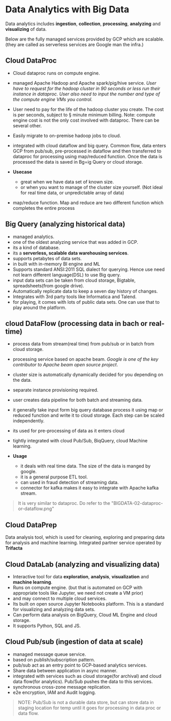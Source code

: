 # Data Analytics with Big Data

Data analytics includes **ingestion**, **collection**, **processing**, **analyzing** and **visualizing** of data.

Below are the fully managed services provided by GCP which are scalable. (they are called as serverless services are Google man the infra.)

## Cloud DataProc

- Cloud dataproc runs on compute engine.
- managed Apache Hadoop and Apache spark/pig/hive service. *User have to request for the hadoop cluster in 90 seconds or less run their instance in dataproc. User also need to input the number and type of the compute engine VMs you control.*
- User need to pay for the life of the hadoop cluster you create. The cost is per seconds, subject to § minute minimum billing. Note: compute engine cost is not the only cost involved with dataproc. There can be several other.
- Easily migrate to on-premise hadoop jobs to cloud.
- integrated with cloud dataflow and big query. Common flow, data enters GCP from pub/sub, pre-processed in dataflow and then transferred to dataproc for processing using map/reduced function. Once the data is processed the data is saved in Bg=ig Query or cloud storage.

- **Usecase**
  - great when we have data set of known size.
  - or when you want to manage of the cluster size yourself. (Not ideal for real time data, or unpredictable array of data)

- map/reduce function. Map and reduce are two different function which completes the entire process

## Big Query (analyzing historical data)

- managed analytics.
- one of the oldest analyzing service that was added in GCP.
- its a kind of database.
- its a **serverless, scalable data warehousing services**.
- supports petabytes of data sets.
- in built with in-memory BI engine and ML
- Supports standard ANSI:2011 SQL dialect for querying. Hence use need not learn different language(DSL) to use Big query.
- input data sets can be taken from cloud storage, Bigtable, spreadsheets(from google drive).
- Automatically replicate data to keep a seven day history of changes.
- Integrates with 3rd party tools like Informatica and Talend.
- for playing, it comes with lots of public data sets. One can use that to play around the platform.

## cloud DataFlow (processing data in bach or real-time)

- process data from stream(real time) from pub/sub or in batch from cloud storage.
- processing service based on apache beam. *Google is one of the key contributor to Apache beam open source project*.
- cluster size is automatically dynamically decided for you depending on the data.
- separate instance provisioning required.
- user creates data pipeline for both batch and streaming data.
- it generally take input form big query database process it using map or reduced function and write it to cloud storage. Each step can be scaled independently.
- its used for pre-processing of data as it enters cloud
- tightly integrated with cloud Pub/Sub, BiqQuery, cloud Machine learning.

- **Usage**
  - it deals with real time data. The size of the data is manged by google.
  - it is a general purpose ETL tool.
  - can used in fraud detection of streaming data.
  - connector for kafka makes it easy to integrate with Apache kafka stream.

> It is very similar to dataproc. Do refer to the "BIGDATA-02-dataproc-or-dataflow.png"

## Cloud DataPrep

Data analysis tool, which is used for cleaning, exploring and preparing data for analysis and machine learning.
Integrated partner service operated by **Trifacta**

## Cloud DataLab (analyzing and visualizing data)

- Interactive tool for data **exploration**, **analysis**, **visualization** and **machine learning**.
- Runs on compute engine. (but that is automated on GCP with appropriate tools like Jupyter, we need not create a VM prior)
- and may connect to multiple cloud services.
- Its built on open source Jupyter Notebooks platform. This is a standard for visualizing and analyzing data sets.
- Can perform data analysis on BigQuery, Cloud ML Engine and cloud storage.
- It supports Python, SQL and JS.

## Cloud Pub/sub (ingestion of data at scale)

- managed message queue service.
- based on publish/subscription pattern.
- pub/sub act as an entry point to GCP-based analytics services.
- Share data between application in async manner.
- integrated with services such as cloud storage(for archival) and cloud data flow(for analytics). Pub/Sub pushes the data to this services.
- synchronous cross-zone message replication.
- e2e encryption, IAM and Audit logging.

> NOTE: Pub/Sub is not a durable data store, but can store data in staging location for temp until it goes for processing in data proc or data flow.
